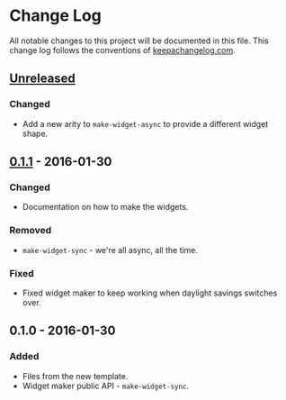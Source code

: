 # Change Log
All notable changes to this project will be documented in this file. This change log follows the conventions of [keepachangelog.com](http://keepachangelog.com/).

## [Unreleased][unreleased]
### Changed
- Add a new arity to `make-widget-async` to provide a different widget shape.

## [0.1.1] - 2016-01-30
### Changed
- Documentation on how to make the widgets.

### Removed
- `make-widget-sync` - we're all async, all the time.

### Fixed
- Fixed widget maker to keep working when daylight savings switches over.

## 0.1.0 - 2016-01-30
### Added
- Files from the new template.
- Widget maker public API - `make-widget-sync`.

[unreleased]: https://github.com/your-name/mush/compare/0.1.1...HEAD
[0.1.1]: https://github.com/your-name/mush/compare/0.1.0...0.1.1
